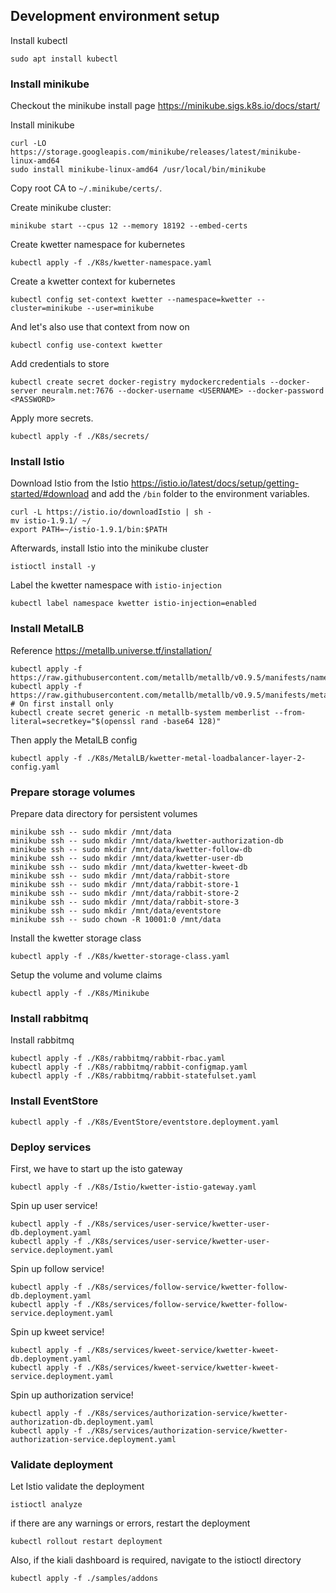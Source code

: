 ## Development environment setup
Install kubectl
```
sudo apt install kubectl
```

### Install minikube
Checkout the minikube install page https://minikube.sigs.k8s.io/docs/start/

Install minikube
```
curl -LO https://storage.googleapis.com/minikube/releases/latest/minikube-linux-amd64
sudo install minikube-linux-amd64 /usr/local/bin/minikube
```

Copy root CA to `~/.minikube/certs/`.

Create minikube cluster:
```
minikube start --cpus 12 --memory 18192 --embed-certs
```
Create kwetter namespace for kubernetes
```
kubectl apply -f ./K8s/kwetter-namespace.yaml
```
Create a kwetter context for kubernetes
```
kubectl config set-context kwetter --namespace=kwetter --cluster=minikube --user=minikube
```
And let's also use that context from now on
```
kubectl config use-context kwetter
```
Add credentials to store
```
kubectl create secret docker-registry mydockercredentials --docker-server neuralm.net:7676 --docker-username <USERNAME> --docker-password <PASSWORD>
```
Apply more secrets.
```
kubectl apply -f ./K8s/secrets/
```

### Install Istio
Download Istio from the Istio https://istio.io/latest/docs/setup/getting-started/#download
and add the `/bin` folder to the environment variables.
```
curl -L https://istio.io/downloadIstio | sh -
mv istio-1.9.1/ ~/
export PATH=~/istio-1.9.1/bin:$PATH
```
Afterwards, install Istio into the minikube cluster
```
istioctl install -y
```
Label the kwetter namespace with `istio-injection`
```
kubectl label namespace kwetter istio-injection=enabled
```

### Install MetalLB
Reference https://metallb.universe.tf/installation/
```
kubectl apply -f https://raw.githubusercontent.com/metallb/metallb/v0.9.5/manifests/namespace.yaml
kubectl apply -f https://raw.githubusercontent.com/metallb/metallb/v0.9.5/manifests/metallb.yaml
# On first install only
kubectl create secret generic -n metallb-system memberlist --from-literal=secretkey="$(openssl rand -base64 128)"
```
Then apply the MetalLB config
```
kubectl apply -f ./K8s/MetalLB/kwetter-metal-loadbalancer-layer-2-config.yaml
```

### Prepare storage volumes
Prepare data directory for persistent volumes
```
minikube ssh -- sudo mkdir /mnt/data
minikube ssh -- sudo mkdir /mnt/data/kwetter-authorization-db
minikube ssh -- sudo mkdir /mnt/data/kwetter-follow-db
minikube ssh -- sudo mkdir /mnt/data/kwetter-user-db
minikube ssh -- sudo mkdir /mnt/data/kwetter-kweet-db
minikube ssh -- sudo mkdir /mnt/data/rabbit-store
minikube ssh -- sudo mkdir /mnt/data/rabbit-store-1
minikube ssh -- sudo mkdir /mnt/data/rabbit-store-2
minikube ssh -- sudo mkdir /mnt/data/rabbit-store-3
minikube ssh -- sudo mkdir /mnt/data/eventstore
minikube ssh -- sudo chown -R 10001:0 /mnt/data
```

Install the kwetter storage class
```
kubectl apply -f ./K8s/kwetter-storage-class.yaml
```
Setup the volume and volume claims
```
kubectl apply -f ./K8s/Minikube
```

### Install rabbitmq
Install rabbitmq
```
kubectl apply -f ./K8s/rabbitmq/rabbit-rbac.yaml
kubectl apply -f ./K8s/rabbitmq/rabbit-configmap.yaml
kubectl apply -f ./K8s/rabbitmq/rabbit-statefulset.yaml
```

### Install EventStore
```
kubectl apply -f ./K8s/EventStore/eventstore.deployment.yaml
```

### Deploy services
First, we have to start up the isto gateway
```
kubectl apply -f ./K8s/Istio/kwetter-istio-gateway.yaml
```

Spin up user service!
```
kubectl apply -f ./K8s/services/user-service/kwetter-user-db.deployment.yaml
kubectl apply -f ./K8s/services/user-service/kwetter-user-service.deployment.yaml
```

Spin up follow service!
```
kubectl apply -f ./K8s/services/follow-service/kwetter-follow-db.deployment.yaml
kubectl apply -f ./K8s/services/follow-service/kwetter-follow-service.deployment.yaml
```

Spin up kweet service!
```
kubectl apply -f ./K8s/services/kweet-service/kwetter-kweet-db.deployment.yaml
kubectl apply -f ./K8s/services/kweet-service/kwetter-kweet-service.deployment.yaml
```

Spin up authorization service!
```
kubectl apply -f ./K8s/services/authorization-service/kwetter-authorization-db.deployment.yaml
kubectl apply -f ./K8s/services/authorization-service/kwetter-authorization-service.deployment.yaml
```

### Validate deployment
Let Istio validate the deployment
```
istioctl analyze
```
if there are any warnings or errors, restart the deployment
```
kubectl rollout restart deployment
```

Also, if the kiali dashboard is required, navigate to the istioctl directory
```
kubectl apply -f ./samples/addons
```